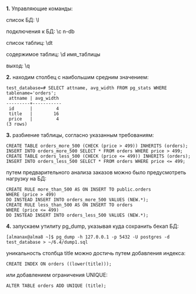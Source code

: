 **1.** Управляющие команды:

список БД:  \l

подключения к БД: \c n-db

список таблиц: \dt

содержимое таблиц: \d имя_таблицы

выход: \q

**2.** находим столбец с наибольшим средним значением:
```
test_database=# SELECT attname, avg_width FROM pg_stats WHERE tablename='orders';
 attname | avg_width 
---------+-----------
 id      |         4
 title   |        16
 price   |         4
(3 rows)
```
**3.** разбиение таблицы, согласно указанным требованиям:
```
CREATE TABLE orders_more_500 (CHECK (price > 499)) INHERITS (orders);
INSERT INTO orders_more_500 SELECT * FROM orders WHERE price > 499;
CREATE TABLE orders_less_500 (CHECK (price <= 499)) INHERITS (orders);
INSERT INTO orders_less_500 SELECT * FROM orders WHERE price <= 499;
```
путем предварительного анализа заказов можно было предусмотреть нагрузку на БД:
```
CREATE RULE more_than_500 AS ON INSERT TO public.orders
WHERE (price > 499)
DO INSTEAD INSERT INTO orders_more_500 VALUES (NEW.*);
CREATE RULE less_than_500 AS ON INSERT TO orders
WHERE (price <= 499) 
DO INSTEAD INSERT INTO orders_less_500 VALUES (NEW.*);
```
**4.** запускаем утилиту pg_dump, указывая куда сохранить бекап БД:
```
[almanax@alma8 ~]$ pg_dump -h 127.0.0.1 -p 5432 -U postgres -d test_database > ~/6.4/dump1.sql
```
уникальность столбца title можно достичь путем добавления индекса:
```
CREATE INDEX ON orders ((lower(title)));
```
или добавлением ограничения UNIQUE:
```
ALTER TABLE orders ADD UNIQUE (title);
```
